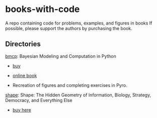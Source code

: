 # books-with-code
A repo containing code for problems, examples, and figures in books If possible, please support the authors by purchasing the book.


## Directories

[bmcp](/bmcp/): Bayesian Modeling and Computation in Python
- [buy](https://www.amazon.com/Bayesian-Modeling-Computation-Chapman-Statistical/dp/036789436X?_encoding=UTF8&camp=1789&creative=9325&linkCode=ur2&tag=storypodca-20&linkId=2P4S6EY6B462X4AR)
- [online book](https://bayesiancomputationbook.com/welcome.html)

- Recreation of figures and completing exercises in Pyro. 

[shape](/shape): Shape: The Hidden Geometry of Information, Biology, Strategy, Democracy, and Everything Else
- [buy here](https://www.amazon.com/dp/B08PF965W9/ref=dp-kindle-redirect?_encoding=UTF8&btkr=1)